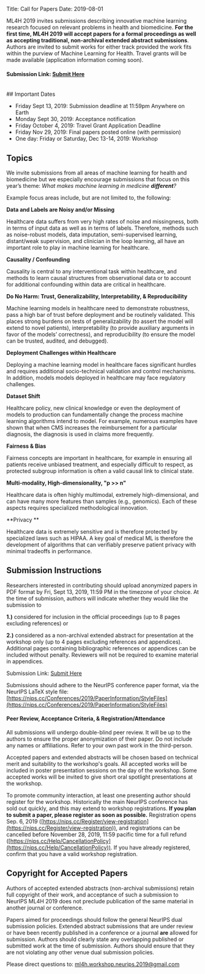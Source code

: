 Title: Call for Papers
Date: 2019-08-01

ML4H 2019 invites submissions describing innovative machine learning research focused on relevant problems in health and biomedicine. **For the first time, ML4H 2019 will accept papers for a formal proceedings as well as accepting traditional, non-archival extended abstract submissions**. Authors are invited to submit works for either track provided the work fits within the purview of Machine Learning for Health. Travel grants will be made available (application information coming soon).


#### Submission Link: <a href="https://cmt3.research.microsoft.com/ML4H2019/"> Submit Here </a>

<br />
## Important Dates

<ul>
<li>Friday Sept 13, 2019: Submission deadline at 11:59pm Anywhere on Earth</li>
<li>Monday Sept 30, 2019: Acceptance notification</li>
<li>Friday October 4, 2019: Travel Grant Application Deadline </li>
<li>Friday Nov 29, 2019: Final papers posted online (with permission)</li>
<li>One day: Friday or Saturday, Dec 13-14, 2019: Workshop</li>
</ul>

## Topics

We invite submissions from all areas of machine learning for health and biomedicine but we especially encourage submissions that focus on this year’s theme: *What makes machine learning in medicine **different**?*

Example focus areas include, but are not limited to, the following:

**Data and Labels are Noisy and/or Missing**

Healthcare data suffers from very high rates of noise and missingness, both in terms of input data as well as in terms of labels. Therefore, methods such as noise-robust models, data imputation, semi-supervised learning, distant/weak supervision, and clinician in the loop learning, all have an important role to play in machine learning for healthcare.

**Causality / Confounding**

Causality is central to any interventional task within healthcare, and methods to learn causal structures from observational data or to account for additional confounding within data are critical in healthcare.

**Do No Harm: Trust, Generalizability, Interpretability, & Reproducibility**

Machine learning models in healthcare need to demonstrate robustness, pass a high bar of trust before deployment and be routinely validated. This places strong burdens on tests of generalizability (to assert the model will extend to novel patients), interpretability (to provide auxiliary arguments in favor of the models’ correctness), and reproducibility (to ensure the model can be trusted, audited, and debugged).

**Deployment Challenges within Healthcare**

Deploying a machine learning model in healthcare faces significant hurdles and requires additional socio-technical validation and control mechanisms. In addition, models models deployed in healthcare may face regulatory challenges.

**Dataset Shift**

Healthcare policy, new clinical knowledge or even the deployment of models to production can fundamentally change the process machine learning algorithms intend to model. For example, numerous examples have shown that when CMS increases the reimbursement for a particular diagnosis, the diagnosis is used in claims more frequently.

**Fairness & Bias**

Fairness concepts are important in healthcare, for example in ensuring all patients receive unbiased treatment, and especially difficult to respect, as protected subgroup information is often a valid causal link to clinical state.

**Multi-modality, High-dimensionality, "p >> n"**

Healthcare data is often highly multimodal, extremely high-dimensional, and can have many more features than samples (e.g., genomics). Each of these aspects requires specialized methodological innovation.

**Privacy **

Healthcare data is extremely sensitive and is therefore protected by specialized laws such as HIPAA. A key goal of medical ML is therefore the development of algorithms that can verifiably preserve patient privacy with minimal tradeoffs in performance.

## Submission Instructions

Researchers interested in contributing should upload anonymized papers in PDF format by Fri, Sept 13, 2019, 11:59 PM in the timezone of your choice. At the time of submission, authors will indicate whether they would like the submission to

**1.)** considered for inclusion in the official proceedings (up to 8 pages excluding references) or

**2.)** considered as a non-archival extended abstract for presentation at the workshop only (up to 4 pages excluding references and appendices). Additional pages containing bibliographic references or appendices can be included without penalty. Reviewers will not be required to examine material in appendices.

Submission Link: <a href="https://cmt3.research.microsoft.com/ML4H2019/"> Submit Here </a>


Submissions should adhere to the NeurIPS conference paper format, via the NeurIPS LaTeX style file: [https://nips.cc/Conferences/2019/PaperInformation/StyleFiles](https://nips.cc/Conferences/2019/PaperInformation/StyleFiles)

#### Peer Review, Acceptance Criteria, & Registration/Attendance

All submissions will undergo double-blind peer review. It will be up to the authors to ensure the proper anonymization of their paper. Do not include any names or affiliations. Refer to your own past work in the third-person.

Accepted papers and extended abstracts will be chosen based on technical merit and suitability to the workshop's goals. All accepted works will be included in poster presentation sessions on the day of the workshop. Some accepted works will be invited to give short oral spotlight presentations at the workshop.

To promote community interaction, at least one presenting author should register for the workshop. Historically the main NeurIPS conference has sold out quickly, and this may extend to workshop registrations. **If you plan to submit a paper, please register as soon as possible.** Registration opens Sep. 6, 2019 ([https://nips.cc/Register/view-registration](https://nips.cc/Register/view-registration)), and registrations can be cancelled before November 28, 2019, 11:59 pacific time for a full refund ([https://nips.cc/Help/CancellationPolicy](https://nips.cc/Help/CancellationPolicy)). If you have already registered, confirm that you have a valid workshop registration.

## Copyright for Accepted Papers

Authors of accepted extended abstracts (non-archival submissions) retain full copyright of their work, and acceptance of such a submission to NeurIPS ML4H 2019 does not preclude publication of the same material in another journal or conference.

Papers aimed for proceedings should follow the general NeurIPS dual submission policies. Extended abstract submissions that are under review or have been recently published in a conference or a journal **are** allowed for submission. Authors should clearly state any overlapping published or submitted work at the time of submission. Authors should ensure that they are not violating any other venue dual submission policies.

Please direct questions to: ml4h.workshop.neurips.2019@gmail.com
